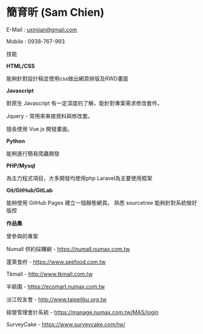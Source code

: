 # 簡育昕 (Sam Chien)

E-Mail : uxinjian@gmail.com

Mobile : 0938-767-993

技能

**HTML/CSS**

能夠針對設計稿並使用css做出網頁排版及RWD畫面

**Javascript**

對原生 Javascript 有一定深度的了解，能針對專案需求修改套件。

Jquery - 常用來串接資料與修改套。

擅長使用 Vue.js 開發畫面。

**Python**

能夠進行簡易爬蟲開發

**PHP/Mysql**

為主力程式項目，大多開發均使用php
Laravel為主要使用框架

**Git/GitHub/GitLab**

能夠使用 GitHub Pages 建立一個靜態網頁。
熟悉 sourcetree
能夠針對系統做好版控

**作品集**

曾參與的專案

Numall 供約採購網 - https://numall.numax.com.tw

蓬萊食府 - https://www.seefood.com.tw

Tkmall - http://www.tkmall.com.tw

半畝園 - https://ecomart.numax.com.tw

淡江校友會 - http://www.taipeitku.org.tw

經營管理會計系統 - https://manage.numax.com.tw/MAS/login

SurveyCake - https://www.surveycake.com/tw/

